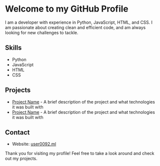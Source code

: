 # Welcome to my GitHub Profile

I am a developer with experience in Python, JavaScript, HTML, and CSS. I am passionate about creating clean and efficient code, and am always looking for new challenges to tackle.

## Skills
- Python
- JavaScript
- HTML
- CSS

## Projects

- [Project Name](link) - A brief description of the project and what technologies it was built with
- [Project Name](link) - A brief description of the project and what technologies it was built with

## Contact
- Website: [user0092.ml](https://user0092.ml)

Thank you for visiting my profile! Feel free to take a look around and check out my projects.

